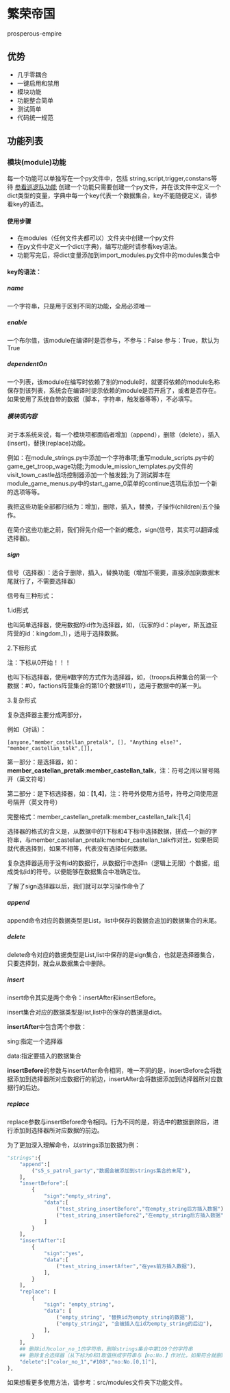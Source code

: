 # 繁荣帝国
prosperous-empire



## 优势

- 几乎零耦合
- 一键启用和禁用
- 模块功能
- 功能整合简单
- 测试简单
- 代码统一规范

## 功能列表
### 模块(module)功能
每一个功能可以单独写在一个py文件中，包括 string,script,trigger,constans等待 [参看巡逻队功能](resources/oldmodule/PatrolParty.py)
创建一个功能只需要创建一个py文件，并在该文件中定义一个dict类型的变量，字典中每一个key代表一个数据集合，key不能随便定义，请参看key的语法。

#### 使用步骤
- 在modules（任何文件夹都可以）文件夹中创建一个py文件
- 在py文件中定义一个dict(字典)，编写功能时请参看key语法。
- 功能写完后，将dict变量添加到import_modules.py文件中的modules集合中
#### key的语法：
##### name
一个字符串，只是用于区别不同的功能，全局必须唯一
##### enable
一个布尔值，该module在编译时是否参与，不参与：False 参与：True，默认为True
##### dependentOn
一个列表，该module在编写时依赖了别的module时，就要将依赖的module名称保存到该列表，系统会在编译时提示依赖的module是否开启了，或者是否存在。如果使用了系统自带的数据（脚本，字符串，触发器等等），不必填写。

##### 模块项内容

对于本系统来说，每一个模块项都面临者增加（append），删除（delete），插入(insert)，替换(replace)功能。

例如：在module_strings.py中添加一个字符串项;重写module_scripts.py中的game_get_troop_wage功能;为module_mission_templates.py文件的visit_town_castle战场控制器添加一个触发器;为了测试脚本在module_game_menus.py中的start_game_0菜单的continue选项后添加一个新的选项等等。

我把这些功能全部都归结为：增加，删除，插入，替换，子操作(children)五个操作。

在简介这些功能之前，我们得先介绍一个新的概念，sign(信号，其实可以翻译成选择器)。

##### sign

信号（选择器）：适合于删除，插入，替换功能（增加不需要，直接添加到数据末尾就行了，不需要选择器）

信号有三种形式：

1.id形式

也叫简单选择器，使用数据的id作为选择器，如，（玩家的id：player，斯瓦迪亚阵营的id：kingdom_1），适用于选择数据。

2.下标形式

注：下标从0开始！！！

也叫下标选择器，使用#数字的方式作为选择器，如，（troops兵种集合的第一个数据：#0，factions阵营集合的第10个数据#11），适用于数据中的某一列。

3.复杂形式

复杂选择器主要分成两部分，

例如（对话）：

```
[anyone,"member_castellan_pretalk", [], "Anything else?", "member_castellan_talk",[]],
```

第一部分：是选择器，如：**member_castellan_pretalk:member_castellan_talk**，注：符号之间以冒号隔开（英文符号）

第二部分：是下标选择器，如：**[1,4]**，注：符号外使用方括号，符号之间使用逗号隔开（英文符号）

完整格式：member_castellan_pretalk:member_castellan_talk:[1,4]

选择器的格式的含义是，从数据中的1下标和4下标中选择数据，拼成一个新的字符串，与member_castellan_pretalk:member_castellan_talk作对比，如果相同就代表选择到，如果不相等，代表没有选择任何数据。

复杂选择器适用于没有id的数据行，从数据行中选择n（逻辑上无限）个数据，组成类似id的符号。以便能够在数据集合中准确定位。

了解了sign选择器以后，我们就可以学习操作命令了

##### append

append命令对应的数据类型是List，list中保存的数据会追加的数据集合的末尾。

##### delete

delete命令对应的数据类型是List,list中保存的是sign集合，也就是选择器集合，只要选择到，就会从数据集合中删除。

##### insert

insert命令其实是两个命令：insertAfter和insertBefore。

insert集合对应的数据类型是list,list中的保存的数据是dict。

**insertAfter**中包含两个参数：

sing:指定一个选择器

data:指定要插入的数据集合

**insertBefore**的参数与insertAfter命令相同，唯一不同的是，insertBefore会将数据添加到选择器所对应数据行的前边，insertAfter会将数据添加到选择器所对应数据行的后边。

##### replace

replace参数与insertBefore命令相同。行为不同的是，将选中的数据删除后，进行添加到选择器所对应数据的前边。

为了更加深入理解命令，以strings添加数据为例：

```python
"strings":{
    "append":[
        ("s5_s_patrol_party","数据会被添加到strings集合的末尾"),
    ],
    "insertBefore":[
        {
            "sign":"empty_string",
            "data":[
                ("test_string_insertBefore","在empty_string后方插入数据"),
                ("test_string_insertBefore2","在empty_string后方插入数据"),
            ]
        }
    ],
    "insertAfter":[
        {
            "sign":"yes",
            "data":[
                ("test_string_insertAfter","在yes前方插入数据"),
            ],
        }
    ],
    "replace": [
        {
            "sign": "empty_string",
            "data": [
                ("empty_string", "替换id为empty_string的数据"),
                ("empty_string2", "会被插入在id为empty_string的后边"),
            ],
        }
    ],
    ## 删除id为color_no_1的字符串，删除strings集合中第109个的字符串
    ## 删除复合选择器（从下标为0和1取值拼成字符串与【no:No.】作对比，如果符合就删除）
    "delete":["color_no_1","#108","no:No.[0,1]"],
},
```

如果想看更多使用方法，请参考：src/modules文件夹下功能文件。
